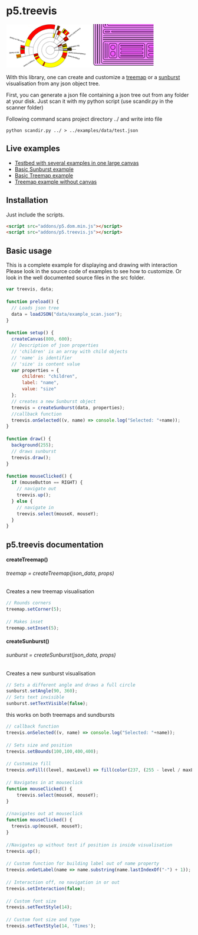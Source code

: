 # p5.treevis
![p5.treevis](p5treevis.png)

With this library, one can create and customize a [treemap](https://en.wikipedia.org/wiki/Treemapping) or a [sunburst](https://en.wikipedia.org/wiki/Pie_chart#Ring_chart_/_Sunburst_chart_/_Multilevel_pie_chart) visualisation from any json object tree.

First, you can generate a json file containing a json tree out from any folder at your disk. Just scan it with my python script (use scandir.py in the scanner folder)

Following command scans project directory ../ and write into file
```shell
python scandir.py ../ > ../examples/data/test.json
```

## Live examples
  + [Testbed with several examples in one large canvas](https://oth-aw.github.io/treevis/)
  + [Basic Sunburst example](https://oth-aw.github.io/treevis/examples/index_sunburst.html)
  + [Basic Treemap example](https://oth-aw.github.io/treevis/examples/)
  + [Treemap example without canvas](https://oth-aw.github.io/treevis/examples/index_div.html)
  
 
## Installation
Just include the scripts.
```html
<script src="addons/p5.dom.min.js"></script>
<script src="addons/p5.treevis.js"></script>
```

## Basic usage
This is a complete example for displaying and drawing with interaction
Please look in the source code of examples to see how to customize.
Or look in the well documented source files in the src folder.

```javascript
var treevis, data;

function preload() {
  // Loads json tree
  data = loadJSON("data/example_scan.json");
}

function setup() {
  createCanvas(800, 600);
  // Description of json properties
  // 'children' is an array with child objects
  // 'name' is identifier
  // 'size' is content value
  var properties = {
      children: "children",
      label: "name",
      value: "size"
  };
  // creates a new Sunburst object
  treevis = createSunburst(data, properties);
  //callback function
  treevis.onSelected((v, name) => console.log("Selected: "+name));
}

function draw() {
  background(255);
  // draws sunburst
  treevis.draw();
}

function mouseClicked() {
  if (mouseButton == RIGHT) {
    // navigate out
    treevis.up();
  } else {
    // navigate in
    treevis.select(mouseX, mouseY);
  }
}
```
## p5.treevis documentation

#### createTreemap()
###### treemap = createTreemap(json_data, props)
Creates a new treemap visualisation

```javascript
// Rounds corners
treemap.setCorner(5);

// Makes inset
treemap.setInset(5);
```
#### createSunburst()
###### sunburst = createSunburst(json_data, props)
Creates a new sunburst visualisation
```javascript
// Sets a different angle and draws a full circle
sunburst.setAngle(90, 360);
// Sets text invisible
sunburst.setTextVisible(false);
```
this works on both treemaps and sundbursts

```javascript
// callback function
treevis.onSelected((v, name) => console.log("Selected: "+name));

// Sets size and position
treevis.setBounds(100,100,400,400);

// Customize fill
treevis.onFill((level, maxLevel) => fill(color(237, (255 - level / maxLevel * 255) * 2 / 3, 255)));

// Navigates in at mouseclick
function mouseClicked() {
    treevis.select(mouseX, mouseY);
}

//navigates out at mouseclick
function mouseClicked() {
  treevis.up(mouseX, mouseY);
}

//Navigates up without test if position is inside visualisation
treevis.up();

// Custom function for building label out of name property
treevis.onGetLabel(name => name.substring(name.lastIndexOf("-") + 1));

// Interaction off, no navigation in or out
treevis.setInteraction(false);

// Custom font size
treevis.setTextStyle(14);

// Custom font size and type
treevis.setTextStyle(14, 'Times');
```
